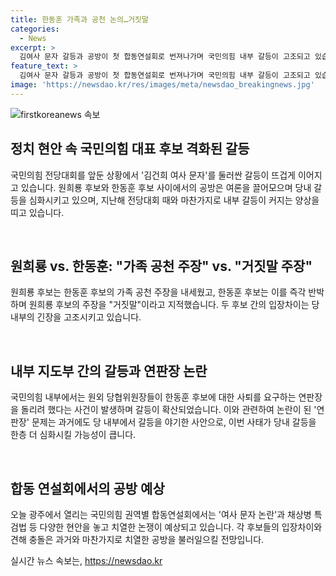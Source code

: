 ```yaml
---
title: 한동훈 가족과 공천 논의…거짓말
categories:
  - News
excerpt: >
  김여사 문자 갈등과 공방이 첫 합동연설회로 번져나가며 국민의힘 내부 갈등이 고조되고 있습니다. 원희룡 후보와 한동훈 후보 간의 공천 논란과 문자 논란 등으로 공방이 격화되고, 지난해와 같은 연판장 사태 우려도 나오고 있습니다. 오늘 광주에서 열리는 합동 연설회에서는 이러한 현안들에 대한 논의가 예상되고 있습니다.
feature_text: >
  김여사 문자 갈등과 공방이 첫 합동연설회로 번져나가며 국민의힘 내부 갈등이 고조되고 있습니다. 원희룡 후보와 한동훈 후보 간의 공천 논란과 문자 논란 등으로 공방이 격화되고, 지난해와 같은 연판장 사태 우려도 나오고 있습니다. 오늘 광주에서 열리는 합동 연설회에서는 이러한 현안들에 대한 논의가 예상되고 있습니다.
image: 'https://newsdao.kr/res/images/meta/newsdao_breakingnews.jpg'
---
```


<p><img src="https://newsdao.kr/res/images/meta/newsdao_breakingnews.jpg" alt="firstkoreanews 속보" /></p>

<h2 data-ke-size="size26">정치 현안 속 국민의힘 대표 후보 격화된 갈등</h2>

<p>국민의힘 전당대회를 앞둔 상황에서 '김건희 여사 문자'를 둘러싼 갈등이 뜨겁게 이어지고 있습니다. 원희룡 후보와 한동훈 후보 사이에서의 공방은 여론을 끌어모으며 당내 갈등을 심화시키고 있으며, 지난해 전당대회 때와 마찬가지로 내부 갈등이 커지는 양상을 띠고 있습니다.</p>

<p data-ke-size="size16">&nbsp;</p>

<h2 data-ke-size="size26">원희룡 vs. 한동훈: "가족 공천 주장" vs. "거짓말 주장"</h2>

<p>원희룡 후보는 한동훈 후보의 가족 공천 주장을 내세웠고, 한동훈 후보는 이를 즉각 반박하며 원희룡 후보의 주장을 "거짓말"이라고 지적했습니다. 두 후보 간의 입장차이는 당 내부의 긴장을 고조시키고 있습니다.</p>

<p data-ke-size="size16">&nbsp;</p>

<h2 data-ke-size="size26">내부 지도부 간의 갈등과 연판장 논란</h2>

<p>국민의힘 내부에서는 원외 당협위원장들이 한동훈 후보에 대한 사퇴를 요구하는 연판장을 돌리려 했다는 사건이 발생하며 갈등이 확산되었습니다. 이와 관련하여 논란이 된 '연판장' 문제는 과거에도 당 내부에서 갈등을 야기한 사안으로, 이번 사태가 당내 갈등을 한층 더 심화시킬 가능성이 큽니다.</p>

<p data-ke-size="size16">&nbsp;</p>

<h2 data-ke-size="size26">합동 연설회에서의 공방 예상</h2>

<p>오늘 광주에서 열리는 국민의힘 권역별 합동연설회에서는 '여사 문자 논란'과 채상병 특검법 등 다양한 현안을 놓고 치열한 논쟁이 예상되고 있습니다. 각 후보들의 입장차이와 견해 충돌은 과거와 마찬가지로 치열한 공방을 불러일으킬 전망입니다.</p>
실시간 뉴스 속보는, <a href="https://newsdao.kr" rel="dofollow">https://newsdao.kr</a>


